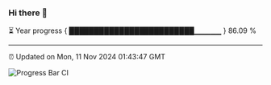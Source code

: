 ### Hi there 👋

⏳ Year progress { █████████████████████████▁▁▁▁▁ } 86.09 %

---

⏰ Updated on Mon, 11 Nov 2024 01:43:47 GMT

![Progress Bar CI](https://github.com/ZhaoGui/ZhaoGui/workflows/Progress%20Bar%20CI/badge.svg)
